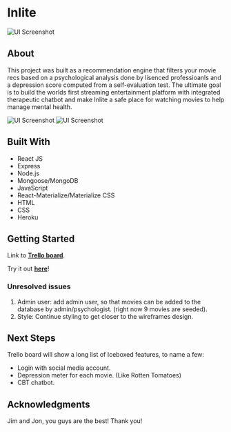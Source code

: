 # Inlite

![UI Screenshot](https://i.imgur.com/LOzbtL3.png)

## About
This project was built as a recommendation engine that filters your movie recs based on a psychological analysis done by lisenced professioanls and a depression score computed from a self-evaluation test. The ultimate goal is to build the worlds first streaming entertainment platform with integrated therapeutic chatbot and make Inlite a safe place for watching movies to help manage mental health.

![UI Screenshot](https://i.imgur.com/zymvIqm.png)
![UI Screenshot](https://i.imgur.com/6oyqq3s.png)

## Built With
* React JS
* Express
* Node.js
* Mongoose/MongoDB
* JavaScript
* React-Materialize/Materialize CSS
* HTML
* CSS
* Heroku

## Getting Started

Link to **[Trello board](https://trello.com/b/RFm9CDpZ/inlite)**.

Try it out **[here](https://inlite.herokuapp.com/)**!


### Unresolved issues

1. Admin user: add admin user, so that movies can be added to the database by admin/psychologist. (right now 9 movies are seeded).
2. Style: Continue styling to get closer to the wireframes design.


## Next Steps

Trello board will show a long list of Iceboxed features, to name a few:
* Login with social media account.
* Depression meter for each movie. (Like Rotten Tomatoes)
* CBT chatbot.


## Acknowledgments

Jim and Jon, you guys are the best! Thank you!